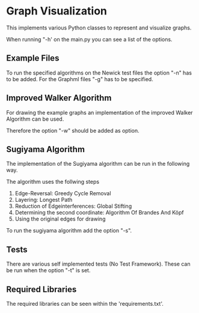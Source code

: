 # Graph Visualization

This implements various Python classes to represent and visualize graphs.

When running "-h' on the main.py you can see a list of the options.

## Example Files

To run the specified algorithms on the Newick test files the option "-n" has to be added.
For the Graphml files "-g" has to be specified.

## Improved Walker Algorithm

For drawing the example graphs an implementation of the improved Walker Algorithm can be used.

Therefore the option "-w" should be added as option.

## Sugiyama Algorithm

The implementation of the Sugiyama algorithm can be run in the following way.

The algorithm uses the follwing steps

1. Edge-Reversal: Greedy Cycle Removal
2. Layering: Longest Path
3. Reduction of Edgeinterferences: Global Stifting
4. Determining the second coordinate: Algorithm Of Brandes And Köpf
5. Using the original edges for drawing

To run the sugiyama algorithm add the option "-s".

## Tests

There are various self implemented tests (No Test Framework).
These can be run when the option "-t" is set.

## Required Libraries

The required libraries can be seen within the 'requirements.txt'.